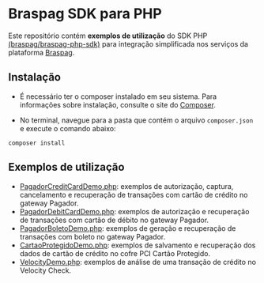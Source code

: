 # Braspag SDK para PHP

Este repositório contém **exemplos de utilização** do SDK PHP [\(braspag/braspag-php-sdk\)]((https://github.com/ricardoabdalla/BraspagPhpSdk)) para integração simplificada nos serviços da plataforma [Braspag](https://www.braspag.com.br).

## Instalação

* É necessário ter o composer instalado em seu sistema. Para informações sobre instalação, consulte o site do [Composer](https://getcomposer.org/).

* No terminal, navegue para a pasta que contém o arquivo ``composer.json`` e execute o comando abaixo:

```
composer install
```

## Exemplos de utilização

* [PagadorCreditCardDemo.php](/examples/PagadorCreditCardDemo.php): exemplos de autorização, captura, cancelamento e recuperação de transações com cartão de crédito no gateway Pagador.
* [PagadorDebitCardDemo.php](/examples/PagadorDebitCardDemo.php): exemplos de autorização e recuperação de transações com cartão de débito no gateway Pagador.
* [PagadorBoletoDemo.php](/examples/PagadorBoletoDemo.php): exemplos de geração e recuperação de transações com boleto no gateway Pagador.
* [CartaoProtegidoDemo.php](/examples/CartaoProtegidoDemo.php): exemplos de salvamento e recuperação dos dados de cartão de crédito no cofre PCI Cartão Protegido.
* [VelocityDemo.php](/examples/VelocityDemo.php): exemplos de análise de uma transação de crédito no Velocity Check.
